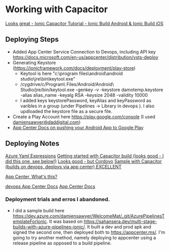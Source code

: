# Working with Capacitor

[Looks great - Ionic Capacitor Tutorial - Ionic Build Android & Ionic Build iOS](https://www.youtube.com/watch?v=y_UUjPkxlZ0&ab_channel=CititechStudioCititechStudio)


## Deploying Steps
- Added App Center Service Connection to Devops, including API key https://docs.microsoft.com/en-us/appcenter/distribution/vsts-deploy
- Generating Keystore (https://ionicframework.com/docs/deployment/play-store)
    - Keytool is here "c:\program files\android\android studio\jre\bin\keytool.exe" 
    -  /cygdrive/c/Program\ Files/Android/Android\ Studio/jre/bin/keytool.exe -genkey -v -keystore damotemp.keystore -alias alias_name -keyalg RSA -keysize 2048 -validity 10000
    - I added keys keystorePassword, keyAlias and keyPassword as varibles in a group (under Pipelines -> Library in devops ). I also updloaded the keystore file as a secure file. 
- Create a Play Account here https://play.google.com/console  (I used damiensawyer@daddigital.com)
- [App Center Docs on pushing your Android App to Google Play](https://docs.microsoft.com/en-us/appcenter/distribution/stores/googleplay)



## Deploying Notes
[Azure Yaml Expressions](https://docs.microsoft.com/en-us/azure/devops/pipelines/process/expressions?view=azure-devops)
[Getting started with Capacitor build (looks good - I did this one, see below!)](https://sahansera.dev/multi-stage-builds-with-azure-pipelines-ionic/)
[Looks good - but Cordovo](https://dev.to/carlosgit2016/creating-building-and-deploying-an-ionic-application-using-azure-devops-and-app-center-1bhj)
[Sample with Capacitor (builds on devops, deploys via app center) EXCELLENT](https://www.codewithkarma.com/2020/10/ionic-capacitor-cicd-using-new-yaml.html)

[App Center, What's this?](https://appcenter.ms/)

[devops App Center Docs](https://docs.microsoft.com/en-us/azure/devops/pipelines/tasks/deploy/app-center-distribute?view=azure-devops)
[App Center Docs](https://docs.microsoft.com/en-au/appcenter/)


### Deployment trials and erros I abandoned. 
- I did a sample build here https://dev.azure.com/damiensawyer/WelcomeMat/_git/AzurePipelinesTemplateForIonic. It was based on https://sahansera.dev/multi-stage-builds-with-azure-pipelines-ionic/. 
It built a dev and prod apk and signed the second one, then deployed both to https://appcenter.ms/. I'm going to try another method, namely deploying to appcenter using a release pipeline as opposed to a build pipeline. 